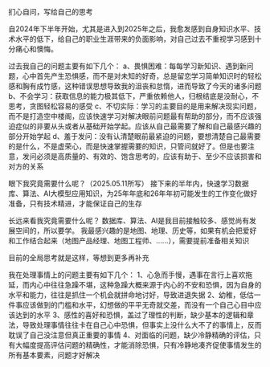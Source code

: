 扪心自问，写给自己的思考

自2024年下半年开始，尤其是进入到2025年之后，我愈发感到自身知识水平、技术水平的低下，给自己的职业生涯带来的负面影响，对自己过去不重视学习感到十分痛心和懊悔。

过去我自己的问题主要有如下几个：
a、畏惧困难：每每学习新知识、遇到新问题，心中首先产生恐惧感，而不是对未知的好奇，总是留恋学习简单知识时的轻松感和胸有成竹感，这种错误思想导致我的沮丧和怠惰，进而导致了今天的诸多问题
b、不会学习：获取信息的能力极其低下，严重依赖他人，归根结底是没耐心，不思考，贪图轻松容易的感受
c、不切实际：学习的主要目的是用来解决现实问题，而不是打造空中楼阁，应该快速学习对解决眼前问题最有帮助的部分，而不应该强迫症似的非要从头或者从基础开始学起。应该从自己最需要了解和自己最感兴趣的部分开始学起
d、羞于发问：没有认清楚眼前最紧迫的问题，要想清楚自己最需要的是什么，不是虚荣心，而是快速掌握需要的知识，只管问就好了。但是也要注意，发问必须是高质量的、有效的、饱含思考的，应该有助于、至少不应该损害和对方的关系

眼下我究竟需要什么呢？（2025.05.11所写）
接下来的半年内，快速学习数据库、算法、AI大模型应用知识，为25年年底和26年年初可能发生的工作变化做好准备，只有技术精进，才能保证自己的生存

长远来看我究竟需要什么呢？
数据库、算法、AI是我目前接触较多、感觉尚有发展空间的，所以要学。
我最感兴趣的是地图、地理、历史等，如果有机会把爱好和工作结合起来（地图产品经理、地图工程师、......），需要提前准备相关知识

目前的全局思考就是这样，等想到更多再补充

我在处理事情上的问题主要有如下几个：
1、心急而手慢，遇事在言行上喜欢拖延，而内心中往往急躁不堪，这种急躁大概来源于内心的不安和恐惧，因为自身的水平和能力，往往是抓住一个机会就拼命地讨好，导致进退失据
2、幼稚，低估一件事应该做到的门槛和水平，幻想做的平平无奇就交差，而没有一个自己心目中应该达到的水平
3、感性的喜好和恐惧，盖过了理性的判断，缺少基本的逻辑和章法，导致处理事情往往卡在自己心中恐惧，但事实上没什么大不了的事情上，反而耽误了自己没注意但真正重要的事情
4、对面临的问题，缺少冷静精确的评估，只有大幅度提高评估问题的精确性，才能消除恐惧，只有冷静地凑齐促使事情发生的所有基本要素，问题才好解决
